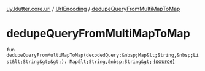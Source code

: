[uy.klutter.core.uri](../index.md) / [UrlEncoding](index.md) / [dedupeQueryFromMultiMapToMap](.)


# dedupeQueryFromMultiMapToMap
`fun dedupeQueryFromMultiMapToMap(decodedQuery:&nbsp;Map&lt;String,&nbsp;List&lt;String&gt;&gt;): Map&lt;String,&nbsp;String&gt;` [(source)](https://github.com/kohesive/klutter/blob/master/core-jdk6/src/main/kotlin/uy/klutter/core/uri/UrlEncoding.kt#L467)


